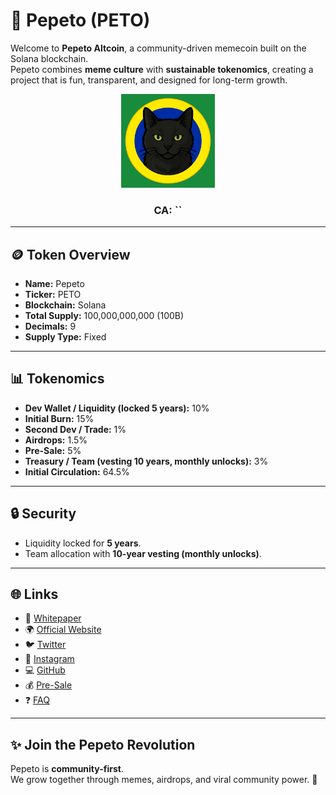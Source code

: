 
# 🐾 Pepeto (PETO)

Welcome to **Pepeto Altcoin**, a community-driven memecoin built on the Solana blockchain.  
Pepeto combines **meme culture** with **sustainable tokenomics**, creating a project that is fun, transparent, and designed for long-term growth.  

<div align="center">

<img src="assets/logo.png" width="150">

### CA: ``
</div>

---

## 🪙 Token Overview
- **Name:** Pepeto  
- **Ticker:** PETO  
- **Blockchain:** Solana  
- **Total Supply:** 100,000,000,000 (100B)  
- **Decimals:** 9  
- **Supply Type:** Fixed  

---

## 📊 Tokenomics
- **Dev Wallet / Liquidity (locked 5 years):** 10%  
- **Initial Burn:** 15%  
- **Second Dev / Trade:** 1%  
- **Airdrops:** 1.5%  
- **Pre-Sale:** 5%  
- **Treasury / Team (vesting 10 years, monthly unlocks):** 3%  
- **Initial Circulation:** 64.5%  

---

## 🔒 Security
- Liquidity locked for **5 years**.  
- Team allocation with **10-year vesting (monthly unlocks)**.  

---

## 🌐 Links
- 📄 [Whitepaper](https://pepetoaltcoin.github.io/whitepaper)  
- 🌍 [Official Website](https://pepetoaltcoin.github.io)  
- 🐦 [Twitter](https://x.com/PepetoAltCoin)  
- 📸 [Instagram](https://www.instagram.com/pepetoaltcoin/)   
- 💻 [GitHub](https://github.com/pepetoaltcoin)  
- 💰 [Pre-Sale](https://pepetoaltcoin.github.io/presale)
- ❓ [FAQ](faq.md)
---

## ✨ Join the Pepeto Revolution
Pepeto is **community-first**.  
We grow together through memes, airdrops, and viral community power. 🐾  

